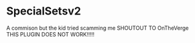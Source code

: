 # SpecialSetsv2
A commison but the kid tried scamming me SHOUTOUT TO OnTheVerge
THIS PLUGIN DOES NOT WORK!!!!!
